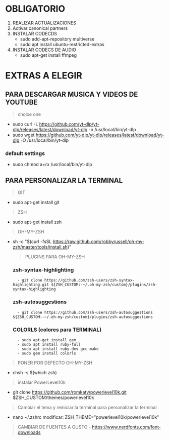 # OBLIGATORIO

1. REALIZAR ACTUALIZACIONES
2. Activar canonical partners
3. INSTALAR CODECDS
	- sudo add-apt-repository multiverse
	- sudo apt install ubuntu-restricted-extras
4. INSTALAR CODECS DE AUDIO
	- sudo apt-get install ffmpeg


# EXTRAS A ELEGIR

## PARA DESCARGAR MUSICA Y VIDEOS DE YOUTUBE

> choice one
- sudo curl -L https://github.com/yt-dlp/yt-dlp/releases/latest/download/yt-dlp -o /usr/local/bin/yt-dlp
- sudo wget https://github.com/yt-dlp/yt-dlp/releases/latest/download/yt-dlp -O /usr/local/bin/yt-dlp

### default settings

- sudo chmod a+rx /usr/local/bin/yt-dlp


## PARA PERSONALIZAR LA TERMINAL
> GIT
- sudo apt-get install git

> ZSH
- sudo apt-get install zsh

> OH-MY-ZSH
- sh -c "$(curl -fsSL https://raw.github.com/robbyrussell/oh-my-zsh/master/tools/install.sh)"

    > PLUGINS PARA OH-MY-ZSH 
    ### zsh-syntax-highlighting
        - git clone https://github.com/zsh-users/zsh-syntax-highlighting.git ${ZSH_CUSTOM:-~/.oh-my-zsh/custom}/plugins/zsh-syntax-highlighting
    ### zsh-autosuggestions
        - git clone https://github.com/zsh-users/zsh-autosuggestions ${ZSH_CUSTOM:-~/.oh-my-zsh/custom}/plugins/zsh-autosuggestions
    ### COLORLS (colores para TERMINAL)
        - sudo apt-get install gem
        - sudo apt install ruby-full
        - sudo apt install ruby-dev gcc make
        - sudo gem install colorls

> PONER POR DEFECTO OH-MY-ZSH
- chsh -s $(which zsh)

> instalar PowerLevel10k
- git clone https://github.com/romkatv/powerlevel10k.git $ZSH_CUSTOM/themes/powerlevel10k

> Cambiar el tema y reiniciar la terminal para personalizar la terminal
- nano ~/.zshrc
    modificar: ZSH_THEME="powerlevel10k/powerlevel10k"

> CAMBIAR DE FUENTES A GUSTO
    - https://www.nerdfonts.com/font-downloads

